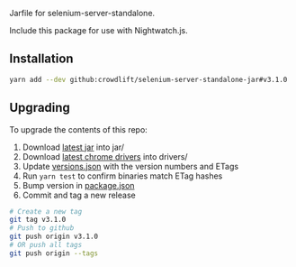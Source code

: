 Jarfile for selenium-server-standalone.

Include this package for use with Nightwatch.js.

## Installation

```bash
yarn add --dev github:crowdlift/selenium-server-standalone-jar#v3.1.0
```

## Upgrading

To upgrade the contents of this repo:

1. Download [latest jar](https://selenium-release.storage.googleapis.com/index.html) into jar/
1. Download [latest chrome drivers](https://chromedriver.storage.googleapis.com/index.html) into drivers/
1. Update [versions.json](versions.json) with the version numbers and ETags
1. Run `yarn test` to confirm binaries match ETag hashes
1. Bump version in [package.json](package.json)
1. Commit and tag a new release

```bash
# Create a new tag
git tag v3.1.0
# Push to github
git push origin v3.1.0
# OR push all tags
git push origin --tags
```
